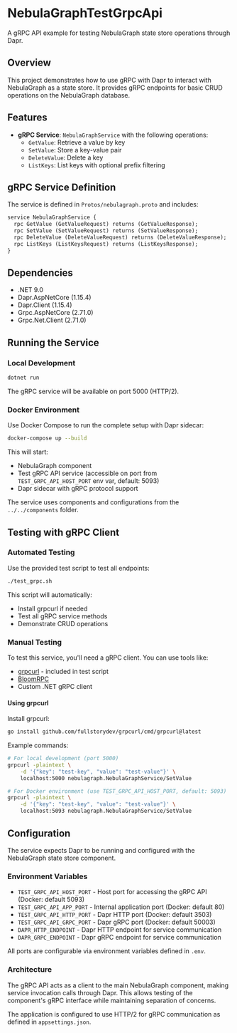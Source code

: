 # NebulaGraphTestGrpcApi

A gRPC API example for testing NebulaGraph state store operations through Dapr.

## Overview

This project demonstrates how to use gRPC with Dapr to interact with NebulaGraph as a state store. It provides gRPC endpoints for basic CRUD operations on the NebulaGraph database.

## Features

- **gRPC Service**: `NebulaGraphService` with the following operations:
  - `GetValue`: Retrieve a value by key
  - `SetValue`: Store a key-value pair
  - `DeleteValue`: Delete a key
  - `ListKeys`: List keys with optional prefix filtering

## gRPC Service Definition

The service is defined in `Protos/nebulagraph.proto` and includes:

```protobuf
service NebulaGraphService {
  rpc GetValue (GetValueRequest) returns (GetValueResponse);
  rpc SetValue (SetValueRequest) returns (SetValueResponse);
  rpc DeleteValue (DeleteValueRequest) returns (DeleteValueResponse);
  rpc ListKeys (ListKeysRequest) returns (ListKeysResponse);
}
```

## Dependencies

- .NET 9.0
- Dapr.AspNetCore (1.15.4)
- Dapr.Client (1.15.4)
- Grpc.AspNetCore (2.71.0)
- Grpc.Net.Client (2.71.0)

## Running the Service

### Local Development

```bash
dotnet run
```

The gRPC service will be available on port 5000 (HTTP/2).

### Docker Environment

Use Docker Compose to run the complete setup with Dapr sidecar:

```bash
docker-compose up --build
```

This will start:
- NebulaGraph component
- Test gRPC API service (accessible on port from `TEST_GRPC_API_HOST_PORT` env var, default: 5093)
- Dapr sidecar with gRPC protocol support

The service uses components and configurations from the `../../components` folder.

## Testing with gRPC Client

### Automated Testing

Use the provided test script to test all endpoints:

```bash
./test_grpc.sh
```

This script will automatically:
- Install grpcurl if needed
- Test all gRPC service methods
- Demonstrate CRUD operations

### Manual Testing

To test this service, you'll need a gRPC client. You can use tools like:

- [grpcurl](https://github.com/fullstorydev/grpcurl) - included in test script
- [BloomRPC](https://github.com/uw-labs/bloomrpc)
- Custom .NET gRPC client

#### Using grpcurl

Install grpcurl:
```bash
go install github.com/fullstorydev/grpcurl/cmd/grpcurl@latest
```

Example commands:
```bash
# For local development (port 5000)
grpcurl -plaintext \
    -d '{"key": "test-key", "value": "test-value"}' \
    localhost:5000 nebulagraph.NebulaGraphService/SetValue

# For Docker environment (use TEST_GRPC_API_HOST_PORT, default: 5093)
grpcurl -plaintext \
    -d '{"key": "test-key", "value": "test-value"}' \
    localhost:5093 nebulagraph.NebulaGraphService/SetValue
```

## Configuration

The service expects Dapr to be running and configured with the NebulaGraph state store component.

### Environment Variables

- `TEST_GRPC_API_HOST_PORT` - Host port for accessing the gRPC API (Docker: default 5093)
- `TEST_GRPC_API_APP_PORT` - Internal application port (Docker: default 80) 
- `TEST_GRPC_API_HTTP_PORT` - Dapr HTTP port (Docker: default 3503)
- `TEST_GRPC_API_GRPC_PORT` - Dapr gRPC port (Docker: default 50003)
- `DAPR_HTTP_ENDPOINT` - Dapr HTTP endpoint for service communication
- `DAPR_GRPC_ENDPOINT` - Dapr gRPC endpoint for service communication

All ports are configurable via environment variables defined in `.env`.

### Architecture

The gRPC API acts as a client to the main NebulaGraph component, making service invocation calls through Dapr. This allows testing of the component's gRPC interface while maintaining separation of concerns.

The application is configured to use HTTP/2 for gRPC communication as defined in `appsettings.json`.
